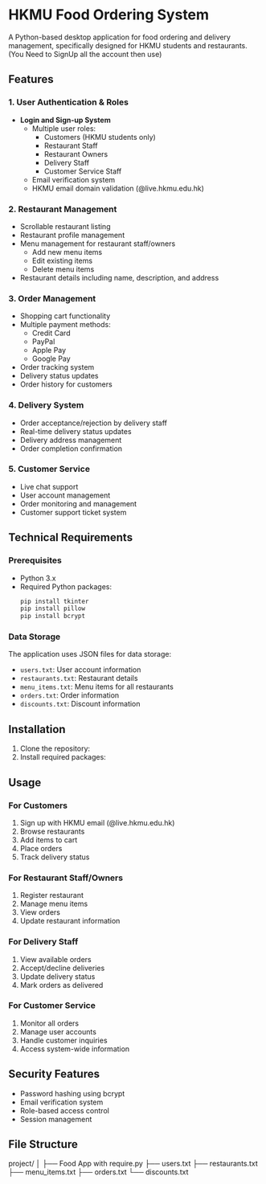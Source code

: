 # HKMU Food Ordering System

A Python-based desktop application for food ordering and delivery management, specifically designed for HKMU students and restaurants.(You Need to SignUp all the account then use)

## Features

### 1. User Authentication & Roles
- **Login and Sign-up System**
  - Multiple user roles:
    - Customers (HKMU students only)
    - Restaurant Staff
    - Restaurant Owners
    - Delivery Staff
    - Customer Service Staff
  - Email verification system
  - HKMU email domain validation (@live.hkmu.edu.hk)

### 2. Restaurant Management
- Scrollable restaurant listing
- Restaurant profile management
- Menu management for restaurant staff/owners
  - Add new menu items
  - Edit existing items
  - Delete menu items
- Restaurant details including name, description, and address

### 3. Order Management
- Shopping cart functionality
- Multiple payment methods:
  - Credit Card
  - PayPal
  - Apple Pay
  - Google Pay
- Order tracking system
- Delivery status updates
- Order history for customers

### 4. Delivery System
- Order acceptance/rejection by delivery staff
- Real-time delivery status updates
- Delivery address management
- Order completion confirmation

### 5. Customer Service
- Live chat support
- User account management
- Order monitoring and management
- Customer support ticket system

## Technical Requirements

### Prerequisites
- Python 3.x
- Required Python packages:
  ```bash
  pip install tkinter
  pip install pillow
  pip install bcrypt
  ```

### Data Storage
The application uses JSON files for data storage:
- `users.txt`: User account information
- `restaurants.txt`: Restaurant details
- `menu_items.txt`: Menu items for all restaurants
- `orders.txt`: Order information
- `discounts.txt`: Discount information

## Installation

1. Clone the repository:
2. Install required packages:

## Usage

### For Customers
1. Sign up with HKMU email (@live.hkmu.edu.hk)
2. Browse restaurants
3. Add items to cart
4. Place orders
5. Track delivery status

### For Restaurant Staff/Owners
1. Register restaurant
2. Manage menu items
3. View orders
4. Update restaurant information

### For Delivery Staff
1. View available orders
2. Accept/decline deliveries
3. Update delivery status
4. Mark orders as delivered

### For Customer Service
1. Monitor all orders
2. Manage user accounts
3. Handle customer inquiries
4. Access system-wide information

## Security Features
- Password hashing using bcrypt
- Email verification system
- Role-based access control
- Session management

## File Structure

project/
│
├── Food App with require.py
├── users.txt
├── restaurants.txt
├── menu_items.txt
├── orders.txt
└── discounts.txt
